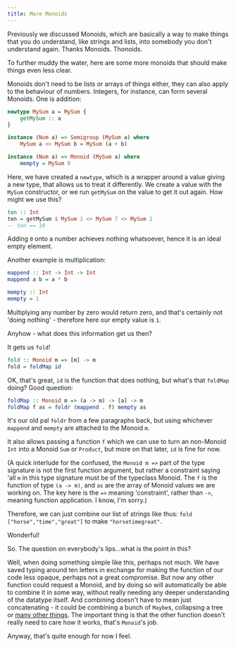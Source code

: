 ```yaml
---
title: More Monoids
---
```


Previously we discussed Monoids, which are basically a way to make things that you do understand, like strings and lists, into somebody you don't understand again. Thanks Monoids. Thonoids.

To further muddy the water, here are some more monoids that should make things even less clear.

Monoids don't need to be lists or arrays of things either, they can also apply to the behaviour of numbers. Integers, for instance, can form several Monoids. One is addition:

```haskell
newtype MySum a = MySum {
    getMySum :: a
}

instance (Num a) => Semigroup (MySum a) where
    MySum a <> MySum b = MySum (a + b)

instance (Num a) => Monoid (MySum a) where
    mempty = MySum 0
```

Here, we have created a `newtype`, which is a wrapper around a value giving a new type, that allows us to treat it differently. We create a value with the `MySum` constructor, or we run `getMySum` on the value to get it out again. How might we use this?

```haskell
ten :: Int
ten = getMySum $ MySum 1 <> MySum 7 <> MySum 2
-- ten == 10
```

Adding `0` onto a number achieves nothing whatsoever, hence it is an ideal empty element.

Another example is multiplication:

```haskell
mappend :: Int -> Int -> Int
mappend a b = a * b

mempty :: Int
mempty = 1
```

Multiplying any number by zero would return zero, and that's certainly not 'doing nothing' - therefore here our empty value is `1`.

Anyhow - what does this information get us then?

It gets us `fold`!

```haskell
fold :: Monoid m => [m] -> m
fold = foldMap id
```

OK, that's great, `id` is the function that does nothing, but what's that `foldMap` doing? Good question:

```haskell
foldMap :: Monoid m => (a -> m) -> [a] -> m
foldMap f as = foldr (mappend . f) mempty as
```

It's our old pal `foldr` from a few paragraphs back, but using whichever `mappend` and `mempty` are attached to the Monoid `m`.

It also allows passing a function `f` which we can use to turn an non-Monoid `Int` into a Monoid `Sum` or `Product`, but more on that later, `id` is fine for now.

(A quick interlude for the confused, the `Monoid m =>` part of the type signature is not the first function argument, but rather a constraint saying 'all `m` in this type signature must be of the typeclass Monoid. The `f` is the function of type `(a -> m)`, and `as` are the array of Monoid values we are working on. The key here is the `=>` meaning 'constraint', rather than `->`, meaning function application. I know, I'm sorry.)

Therefore, we can just combine our list of strings like thus: `fold ["horse","time","great"]` to make `"horsetimegreat"`.

Wonderful!

So. The question on everybody's lips...what is the point in this?

Well, when doing something simple like this, perhaps not much. We have saved typing around ten letters in exchange for making the function of our code less opaque, perhaps not a great compromise. But now any other function could request a Monoid, and by doing so will automatically be able to combine it in some way, without really needing any deeper understanding of the datatype itself. And combining doesn't have to mean just concatenating - it could be combining a bunch of `Maybe`s, collapsing a tree or [many other things](http://hackage.haskell.org/package/base-4.12.0.0/docs/Data-Monoid.html). The important thing is that the other function doesn't really need to care how it works, that's `Monoid`'s job.

Anyway, that's quite enough for now I feel.
